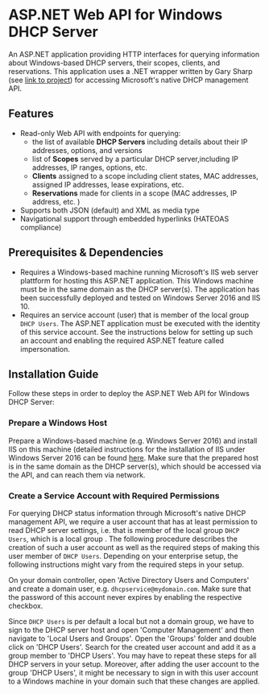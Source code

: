 # ASP.NET Web API for Windows DHCP Server
An ASP.NET application providing HTTP interfaces for querying information about Windows-based DHCP servers, their scopes, clients, and reservations.
This application uses a .NET wrapper written by Gary Sharp (see [link to project](https://github.com/garysharp/DhcpServerApi)) for accessing Microsoft's native DHCP management API.

## Features
- Read-only Web API with endpoints for querying:
  - the list of available **DHCP Servers** including details about their IP addresses, options, and versions 
  - list of **Scopes** served by a particular DHCP server,including IP addresses, IP ranges, options, etc.
  - **Clients** assigned to a scope including client states, MAC addresses, assigned IP addresses, lease expirations, etc.
  - **Reservations** made for clients in a scope (MAC addresses, IP address, etc. )
- Supports both JSON (default) and XML as media type
- Navigational support through embedded hyperlinks (HATEOAS compliance)

## Prerequisites & Dependencies
- Requires a Windows-based machine running Microsoft's IIS web server plattform for hosting this ASP.NET application. This Windows machine must be in the same domain as the DHCP server(s). The application has been successfully deployed and tested on Windows Server 2016 and IIS 10.
- Requires an service account (user) that is member of the local group `DHCP Users`. The ASP.NET application must be executed with the identity of this service account. See the instructions below for setting up such an account and enabling the required ASP.NET feature called impersonation.

## Installation Guide
Follow these steps in order to deploy the ASP.NET Web API for Windows DHCP Server:

### Prepare a Windows Host
Prepare a Windows-based machine (e.g. Windows Server 2016) and install IIS on this machine (detailed instructions for the installation of IIS under Windows Server 2016 can be found [here](https://www.rootusers.com/how-to-install-iis-in-windows-server-2016/). Make sure that the prepared host is in the same domain as the DHCP server(s), which should be accessed via the API, and can reach them via network.

### Create a Service Account with Required Permissions
For querying DHCP status information through Microsoft's native DHCP management API, we require a user account that has at least permission to read DHCP server settings, i.e. that is member of the local group `DHCP Users`, which is a local group . The following procedure describes the creation of such a user account as well as the required steps of making this user member of `DHCP Users`. Depending on your enterprise setup, the following instructions might vary from the required steps in your setup.

On your domain controller, open 'Active Directory Users and Computers' and create a domain user, e.g. `dhcpservice@mydomain.com`. Make sure that the password of this account never expires by enabling the respective checkbox.  

Since `DHCP Users` is per default a local but not a domain group, we have to sign to the DHCP server host and open 'Computer Management' and then navigate to 'Local Users and Groups'. Open the 'Groups' folder and double click on 'DHCP Users'. Search for the created user account and add it as a group member to 'DHCP Users'. You may have to repeat these steps for all DHCP servers in your setup. Moreover, after adding the user account to the group 'DHCP Users', it might be necessary to sign in with this user account to a Windows machine in your domain such that these changes are applied.






